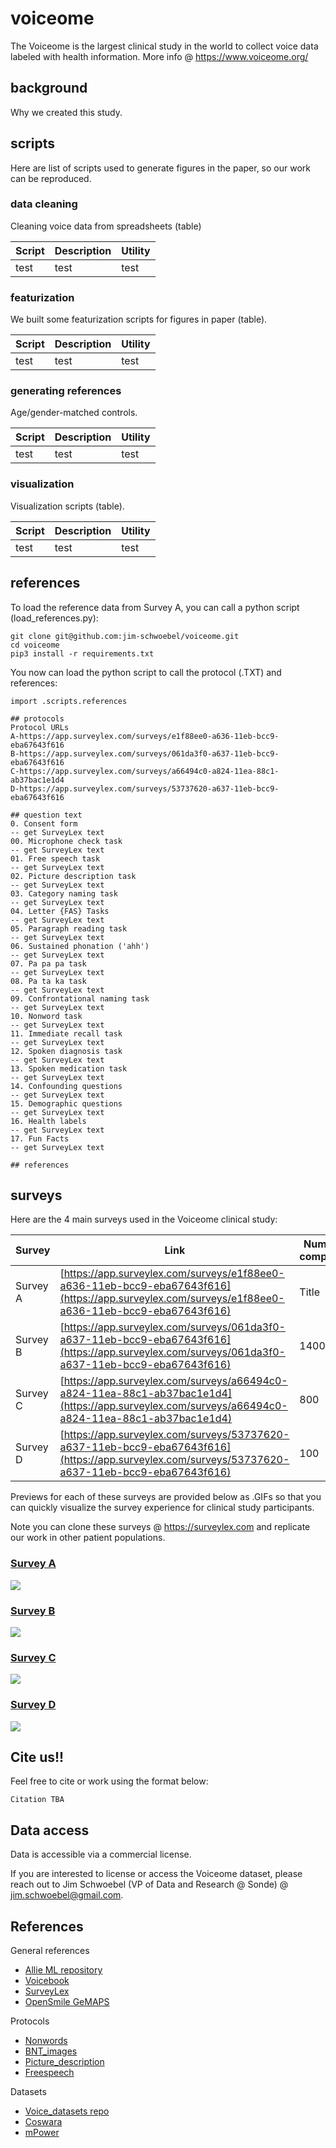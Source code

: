 # voiceome
The Voiceome is the largest clinical study in the world to collect voice data labeled with health information. More info @ https://www.voiceome.org/

## background
Why we created this study. 

## scripts
Here are list of scripts used to generate figures in the paper, so our work can be reproduced.
### data cleaning
Cleaning voice data from spreadsheets (table)

| Script     |    Description   |   Utility |
| ----------- | ----------- | ----------- |
| test | test | test |

### featurization
We built some featurization scripts for figures in paper (table).

| Script     |    Description   |   Utility |
| ----------- | ----------- | ----------- |
| test | test | test |


### generating references 
Age/gender-matched controls.

| Script     |    Description   |   Utility |
| ----------- | ----------- | ----------- |
| test | test | test |


### visualization
Visualization scripts (table).

| Script     |    Description   |   Utility |
| ----------- | ----------- | ----------- |
| test | test | test |

## references 
To load the reference data from Survey A, you can call a python script (load_references.py):

```
git clone git@github.com:jim-schwoebel/voiceome.git
cd voiceome
pip3 install -r requirements.txt
```

You now can load the python script to call the protocol (.TXT) and references:
```
import .scripts.references

## protocols 
Protocol URLs
A-https://app.surveylex.com/surveys/e1f88ee0-a636-11eb-bcc9-eba67643f616
B-https://app.surveylex.com/surveys/061da3f0-a637-11eb-bcc9-eba67643f616
C-https://app.surveylex.com/surveys/a66494c0-a824-11ea-88c1-ab37bac1e1d4
D-https://app.surveylex.com/surveys/53737620-a637-11eb-bcc9-eba67643f616

## question text 
0. Consent form
-- get SurveyLex text 
00. Microphone check task
-- get SurveyLex text 
01. Free speech task
-- get SurveyLex text
02. Picture description task
-- get SurveyLex text
03. Category naming task
-- get SurveyLex text
04. Letter {FAS} Tasks
-- get SurveyLex text
05. Paragraph reading task
-- get SurveyLex text
06. Sustained phonation ('ahh')
-- get SurveyLex text
07. Pa pa pa task
-- get SurveyLex text
08. Pa ta ka task
-- get SurveyLex text
09. Confrontational naming task
-- get SurveyLex text
10. Nonword task
-- get SurveyLex text
11. Immediate recall task
-- get SurveyLex text
12. Spoken diagnosis task
-- get SurveyLex text
13. Spoken medication task
-- get SurveyLex text
14. Confounding questions
-- get SurveyLex text
15. Demographic questions
-- get SurveyLex text
16. Health labels
-- get SurveyLex text
17. Fun Facts
-- get SurveyLex text

## references

```

## surveys 
Here are the 4 main surveys used in the Voiceome clinical study:

| Survey     |    Link    |   Number of completions |
| ----------- | ----------- | ----------- |
| Survey A      | [https://app.surveylex.com/surveys/e1f88ee0-a636-11eb-bcc9-eba67643f616](https://app.surveylex.com/surveys/e1f88ee0-a636-11eb-bcc9-eba67643f616)      | Title       |
| Survey B  | [https://app.surveylex.com/surveys/061da3f0-a637-11eb-bcc9-eba67643f616](https://app.surveylex.com/surveys/061da3f0-a637-11eb-bcc9-eba67643f616) | 1400 |
| Survey C | [https://app.surveylex.com/surveys/a66494c0-a824-11ea-88c1-ab37bac1e1d4](https://app.surveylex.com/surveys/a66494c0-a824-11ea-88c1-ab37bac1e1d4) | 800 |
| Survey D | [https://app.surveylex.com/surveys/53737620-a637-11eb-bcc9-eba67643f616](https://app.surveylex.com/surveys/53737620-a637-11eb-bcc9-eba67643f616) | 100 |

Previews for each of these surveys are provided below as .GIFs so that you can quickly visualize the survey experience for clinical study participants.

Note you can clone these surveys @ https://surveylex.com and replicate our work in other patient populations.

### [Survey A](https://app.surveylex.com/surveys/e1f88ee0-a636-11eb-bcc9-eba67643f616)
![](https://github.com/jim-schwoebel/voiceome/blob/main/assets/images/A/A.gif)

### [Survey B](https://app.surveylex.com/surveys/061da3f0-a637-11eb-bcc9-eba67643f616)
![](https://github.com/jim-schwoebel/voiceome/blob/main/assets/images/B/B.gif)

### [Survey C](https://app.surveylex.com/surveys/a66494c0-a824-11ea-88c1-ab37bac1e1d4)
![](https://github.com/jim-schwoebel/voiceome/blob/main/assets/images/C/C.gif)

### [Survey D](https://app.surveylex.com/surveys/53737620-a637-11eb-bcc9-eba67643f616)
![](https://github.com/jim-schwoebel/voiceome/blob/main/assets/images/D/D.gif)

## Cite us!!
Feel free to cite or work using the format below:
```
Citation TBA
```

## Data access

Data is accessible via a commercial license. 

If you are interested to license or access the Voiceome dataset, please reach out to Jim Schwoebel (VP of Data and Research @ Sonde) @ jim.schwoebel@gmail.com.

## References
General references 
- [Allie ML repository](https://github.com/jim-schwoebel/allie)
- [Voicebook](https://github.com/jim-schwoebel/voicebook)
- [SurveyLex](https://surveylex.com)
- [OpenSmile GeMAPS](https://sail.usc.edu/publications/files/eyben-preprinttaffc-2015.pdf)

Protocols
- [Nonwords]()
- [BNT_images]()
- [Picture_description]()
- [Freespeech]()

Datasets
- [Voice_datasets repo](https://github.com/jim-schwoebel/voice_datasets)
- [Coswara]()
- [mPower]()
